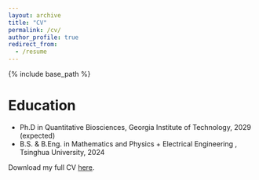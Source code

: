 ```yaml
---
layout: archive
title: "CV"
permalink: /cv/
author_profile: true
redirect_from:
  - /resume
---
```


{% include base_path %}

Education
======
* Ph.D in Quantitative Biosciences, Georgia Institute of Technology, 2029 (expected)
* B.S. & B.Eng. in Mathematics and Physics + Electrical Engineering , Tsinghua University, 2024

Download my full CV [here](/CV/CV_Jun_Yang.pdf).
  
